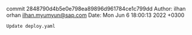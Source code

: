 commit 2848790d4b5e0e798ea89896d961784ce1c799dd
Author: ilhan orhan <ilhan.myumyun@sap.com>
Date:   Mon Jun 6 18:00:13 2022 +0300

    Update deploy.yaml
